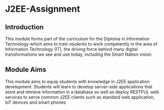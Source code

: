 # J2EE-Assignment

## Introduction

This module forms part of the curriculum for the Diploma in Information Technology which aims to
train students to work competently in the area of Information Technology (IT), the driving force behind
many digital transformations we see and use today, including the Smart Nation vision. 

## Module Aims

This module aims to equip students with knowledge in J2EE application development. Students will
learn to develop server-side applications that store and retrieve information in a database as well as
deploy RESTFUL web services to serve common J2EE clients such as standard web application, IoT
devices and smart phones
